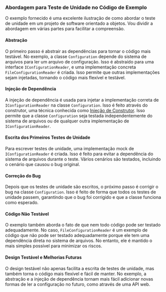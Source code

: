 ### Abordagem para Teste de Unidade no Código de Exemplo

O exemplo fornecido é uma excelente ilustração de como abordar o teste de unidade em um projeto de software orientado a objetos. Vou dividir a abordagem em várias partes para facilitar a compreensão.

#### Abstração

O primeiro passo é abstrair as dependências para tornar o código mais testável. No exemplo, a classe `Configuration` depende do sistema de arquivos para ler um arquivo de configuração. Isso é abstraído para uma interface `IConfigurationReader`, e uma implementação concreta `FileConfigurationReader` é criada. Isso permite que outras implementações sejam injetadas, tornando o código mais flexível e testável.

#### Injeção de Dependência

A injeção de dependência é usada para injetar a implementação correta de `IConfigurationReader` na classe `Configuration`. Isso é feito através do construtor, uma técnica conhecida como [Injeção de Construtor](https://en.wikipedia.org/wiki/Dependency_injection#Constructor_injection). Isso permite que a classe `Configuration` seja testada independentemente do sistema de arquivos ou de qualquer outra implementação de `IConfigurationReader`.

#### Escrita dos Primeiros Testes de Unidade

Para escrever testes de unidade, uma implementação mock de `IConfigurationReader` é criada. Isso é feito para evitar a dependência do sistema de arquivos durante o teste. Vários cenários são testados, incluindo o cenário que causou o bug original.

#### Correção do Bug

Depois que os testes de unidade são escritos, o próximo passo é corrigir o bug na classe `Configuration`. Isso é feito de forma que todos os testes de unidade passem, garantindo que o bug foi corrigido e que a classe funciona como esperado.

#### Código Não Testável

O exemplo também aborda o fato de que nem todo código pode ser testado adequadamente. No caso, `FileConfigurationReader` é um exemplo de código que não pode ser testado adequadamente porque ele tem uma dependência direta no sistema de arquivos. No entanto, ele é mantido o mais simples possível para minimizar os riscos.

#### Design Testável e Melhorias Futuras

O design testável não apenas facilita a escrita de testes de unidade, mas também torna o código mais flexível e fácil de manter. No exemplo, a abstração e a injeção de dependência tornam mais fácil adicionar novas formas de ler a configuração no futuro, como através de uma API web.
